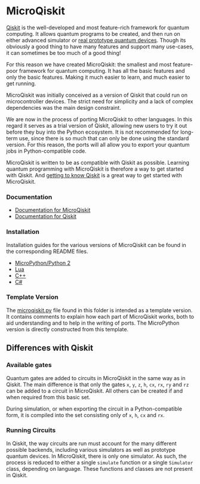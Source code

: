 # MicroQiskit

[Qiskit](https://qiskit.org) is the well-developed and most feature-rich framework for quantum computing. It allows quantum programs to be created, and then run on either advanced simulator or [real prototype quantum devices](https://quantum-computing.ibm.com). Though its obviously a good thing to have many features and support many use-cases, it can sometimes be too much of a good thing!

For this reason we have created MicroQiskit: the smallest and most feature-poor framework for quantum computing. It has all the basic features and only the basic features. Making it much easier to learn, and much easier to get running.

MicroQiskit was initially conceived as a version of Qiskit that could run on microcontroller devices. The strict need for simplicity and a lack of complex dependencies was the main design constraint.

We are now in the process of porting MicroQiskit to other languages. In this regard it serves as a trial version of Qiskit, allowing new users to try it out before they buy into the Python ecosystem. It is not recommended for long-term use, since there is so much that can only be done using the standard version. For this reason, the ports will all allow you to export your quantum jobs in Python-compatible code.

MicroQiskit is written to be as compatible with Qiskit as possible. Learning quantum programming with MicroQiskit is therefore a way to get started with Qiskit. And [getting to know Qiskit](https://community.qiskit.org/textbook) is a great way to get started with MicroQiskit.

### Documentation

* [Documentation for MicroQiskit](https://microqiskit.readthedocs.io/en/latest/#)
* [Documentation for Qiskit](https://qiskit.org/documentation/)

### Installation

Installation guides for the various versions of MicroQiskit can be found in the corresponding README files.

* [MicroPython/Python 2](versions/MicroPython/README.md)
* [Lua](versions/Lua/README.md)
* [C++](versions/C++/README.md)
* [C#](versions/C#/README.md)


### Template Version

The [microqiskit.py](microqiskit.py) file found in this folder is intended as a template version. It contains comments to explain how each part of MicroQiskit works, both to aid understanding and to help in the writing of ports. The MicroPython version is directly constructed from this template.

## Differences with Qiskit

### Available gates

Quantum gates are added to circuits in MicroQiskit in the same way as in Qiskit. The main difference is that only the gates `x`, `y`, `z`, `h`, `cx`, `rx`, `ry` and `rz` can be added to a circuit in MicroQiskit. All others can be created if and when required from this basic set.

During simulation, or when exporting the circuit in a Python-compatible form, it is compiled into the set consisting only of `x`, `h`, `cx` and `rx`.

### Running Circuits

In Qiskit, the way circuits are run must account for the many different possible backends, including various simulators as well as prototype quantum devices. In MicroQiskit, there is only one simulator. As such, the process is reduced to either a single `simulate` function or a single `Simulator` class, depending on language. These functions and classes are not present in Qiskit.

